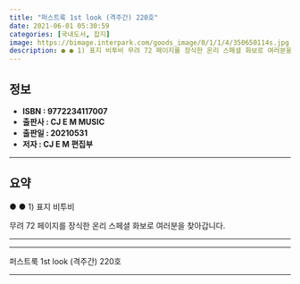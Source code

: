 ```yaml
---
title: "퍼스트룩 1st look (격주간) 220호"
date: 2021-06-01 05:30:59
categories: [국내도서, 잡지]
image: https://bimage.interpark.com/goods_image/0/1/1/4/350650114s.jpg
description: ● ● 1) 표지 비투비 무려 72 페이지를 장식한 온리 스페셜 화보로 여러분을 찾아갑니다.
---
```


## **정보**

- **ISBN : 9772234117007**
- **출판사 : CJ E M MUSIC**
- **출판일 : 20210531**
- **저자 : CJ E M 편집부**

------



## **요약**

●  ●  1) 표지 비투비

무려 72 페이지를 장식한  온리  스페셜 화보로 여러분을 찾아갑니다.

------



------


퍼스트룩 1st look (격주간) 220호 

------



